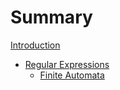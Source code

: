 # Summary

[Introduction](./intro.md)

- [Regular Expressions](./regex/index.md)
  - [Finite Automata](./regex/finite_automata.md)
